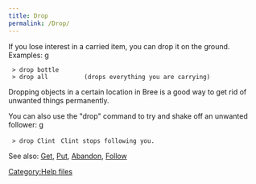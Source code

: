 ```yaml
---
title: Drop
permalink: /Drop/
---
```


If you lose interest in a carried item, you can drop it on the ground.
Examples: <nowiki>g

` > drop bottle`
` > drop all          (drops everything you are carrying)`

</pre>

Dropping objects in a certain location in Bree is a good way to get rid
of unwanted things permanently.

You can also use the "drop" command to try and shake off an unwanted
follower: <nowiki>g

` > drop Clint`
` Clint stops following you.`

</pre>

See also: [Get](Get "wikilink"), [Put](Put "wikilink"),
[Abandon](Abandon "wikilink"), [Follow](Follow "wikilink")

[Category:Help files](Category:Help_files "wikilink")